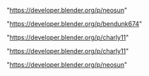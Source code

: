 "https://developer.blender.org/p/neosun"

"https://developer.blender.org/p/bendunk674"

"https://developer.blender.org/p/charly11"

 
"https://developer.blender.org/p/charly11"


"https://developer.blender.org/p/neosun"


 
